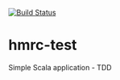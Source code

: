[![Build Status](https://travis-ci.org/kjcaputa/hmrc-test.svg?branch=ST-step01)](https://travis-ci.org/kjcaputa/hmrc-test)

# hmrc-test
Simple Scala application - TDD
